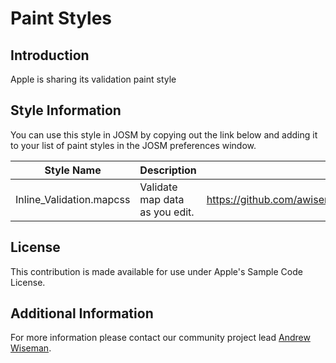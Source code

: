 # Paint Styles


## Introduction

Apple is sharing its validation paint style 


## Style Information

You can use this style in JOSM by copying out the link below and adding it to your list of paint styles in the JOSM preferences window.

| Style Name     | Description | Link |
| ------------|-------------|--------------|
| Inline_Validation.mapcss      | Validate map data as you edit.   | https://github.com/awisemanapple/appledata/archive/paint.zip     |


## License

This contribution is made available for use under Apple's Sample Code License.


## Additional Information
For more information please contact our community project lead [Andrew Wiseman](https://www.openstreetmap.org/user/Marion%20Barry).
